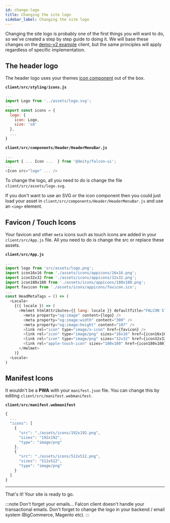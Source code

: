 ```yaml
---
id: change-logo
title: Changing the site logo
sidebar_label: Changing the site logo
---
```



Changing the site logo is probably one of the first things you will want to do, so we've created a step by step guide to doing it.
We will base these changes on the [demo-v2 example](/docs/platform/getting-started/create#our-examples) client, but the same principles will apply regardless of specific implementation.

## The header logo
The header logo uses your themes [icon component](/docs/platform/client/theming/icons) out of the box.  

**`client/src/styling/icons.js`**
```js
...
import Logo from '../assets/logo.svg';
...
export const icons = {
  logo: {
    icon: Logo,
    size: 'sm'
  },
  ...
}
```

**`client/src/components/Header/HeaderMenuBar.js`**
```js
...
import { ... Icon ...  } from '@deity/falcon-ui';
...
<Icon src="logo" ... />
```

To change the logo, all you need to do is change the file `client/src/assets/logo.svg`.

If you don't want to use an SVG or the icon component then you could just load your asset in `client/src/components/Header/HeaderMenuBar.js` and use an `<img>` element.

## Favicon / Touch Icons

Your favicon and other `meta` icons such as touch icons are added in your `client/src/App.js` file. All you need to do is change the src or replace these assets.

**`client/src/App.js`**
```js
...
import logo from 'src/assets/logo.png';
import icon16x16 from './assets/icons/appicons/16x16.png';
import icon32x32 from './assets/icons/appicons/32x32.png';
import icon180x180 from './assets/icons/appicons/180x180.png';
import favicon from './assets/icons/appicons/favicon.ico';
...
const HeadMetaTags = () => (
  <Locale>
    {({ locale }) => (
      <Helmet htmlAttributes={{ lang: locale }} defaultTitle="FALCON STORE" titleTemplate="%s | FALCON STORE">
        <meta property="og:image" content={logo} />
        <meta property="og:image:width" content="300" />
        <meta property="og:image:height" content="107" />
        <link rel="icon" type="image/x-icon" href={favicon} />
        <link rel="icon" type="image/png" sizes="16x16" href={icon16x16} />
        <link rel="icon" type="image/png" sizes="32x32" href={icon32x32} />
        <link rel="apple-touch-icon" sizes="180x180" href={icon180x180} />
      </Helmet>
    )}
  <Locale>
)
```

## Manifest Icons

It wouldn't be a **PWA** with your `manifest.json` file. You can change this by editing `client/src/manifest.webmanifest`.

**`client/src/manifest.webmanifest`**
```js
{
  ...
  "icons": [
    {
      "src": "./assets/icons/192x192.png",
      "sizes": "192x192",
      "type": "image/png"
    },
    {
      "src": "./assets/icons/512x512.png",
      "sizes": "512x512",
      "type": "image/png"
    }
  ]
}
```
---

That's it! Your site is ready to go.


:::note Don't forget your emails...
Falcon client doesn't handle your transactional emails. Don't forget to change the logo in your backend / email system (BigCommerce, Magento etc).
:::

